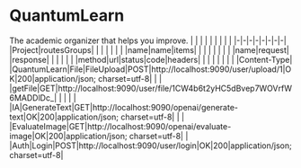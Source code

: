 # QuantumLearn
The academic organizer that helps you improve.
| | | | | | | | |
|-|-|-|-|-|-|-|-|
|Project|routesGroups| | | | | | |
|name|name|items| | | | | |
| | |name|request| |response| | |
| | | |method|url|status|code|headers|
| | | | | | | |Content-Type|
|QuantumLearn|File|FileUpload|POST|http://localhost:9090/user/upload/1|OK|200|application/json; charset=utf-8|
| | |getFile|GET|http://localhost:9090/user/file/1CW4b6t2yHC5dBvep7WOVrfW6MADDlDc_| | | |
| |IA|GenerateText|GET|http://localhost:9090/openai/generate-text|OK|200|application/json; charset=utf-8|
| | |EvaluateImage|GET|http://localhost:9090/openai/evaluate-image|OK|200|application/json; charset=utf-8|
| |Auth|Login|POST|http://localhost:9090/user/login|OK|200|application/json; charset=utf-8|
